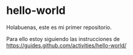 # hello-world
Holabuenas, este es mi primer repositorio.

Para ello estoy siguiendo las instrucciones de https://guides.github.com/activities/hello-world/
